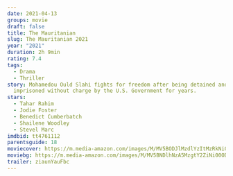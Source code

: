 ```yaml
---
date: 2021-04-13
groups: movie
draft: false
title: The Mauritanian
slug: The Mauritanian 2021
year: "2021"
duration: 2h 9min
rating: 7.4
tags:
  - Drama
  - Thriller
story: Mohamedou Ould Slahi fights for freedom after being detained and
  imprisoned without charge by the U.S. Government for years.
stars:
  - Tahar Rahim
  - Jodie Foster
  - Benedict Cumberbatch
  - Shailene Woodley
  - Stevel Marc
imdbid: tt4761112
parentsguide: 18
moviecover: https://m.media-amazon.com/images/M/MV5BODJlMzdlYzItMzRkNi00NTE0LTliZjQtMTllNzkxNDVhNjkxXkEyXkFqcGdeQXVyNjY1MTg4Mzc@._V1_FMjpg_UY864_.jpg
moviebg: https://m.media-amazon.com/images/M/MV5BNDlhNzA5MzgtY2ZiNi00ODYxLTk2YWQtM2RjYjk3MTQ2Yzg4XkEyXkFqcGdeQXVyMTkxNjUyNQ@@._V1_FMjpg_UX1280_.jpg
trailer: ziaunYauFbc
---
```

